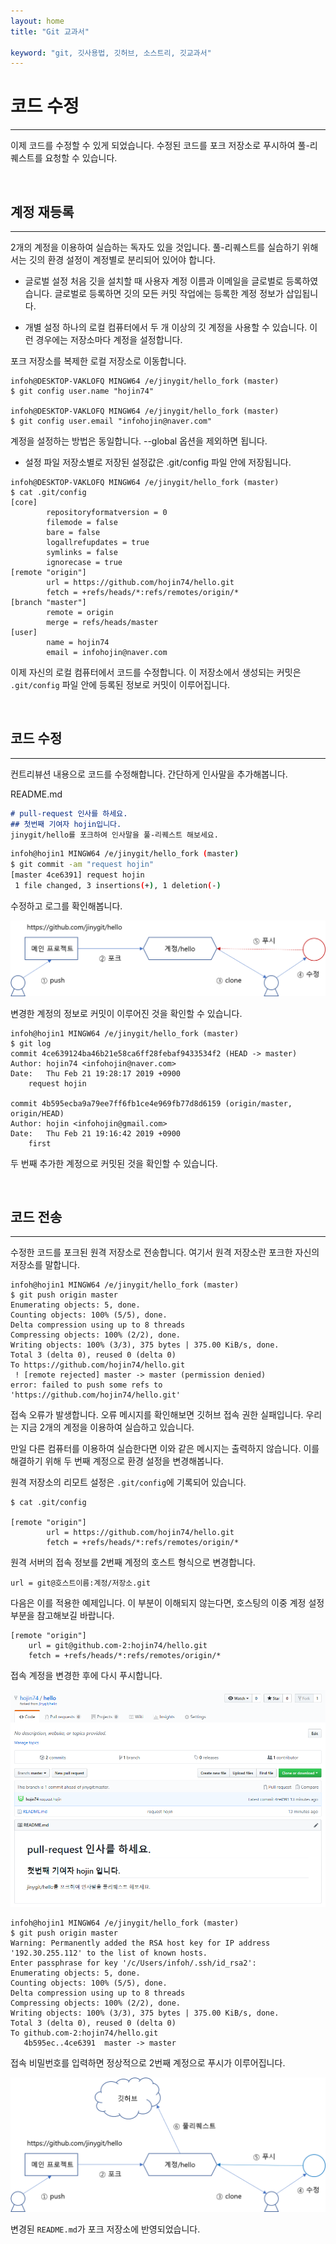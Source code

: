 ```yaml
---
layout: home
title: "Git 교과서"

keyword: "git, 깃사용법, 깃허브, 소스트리, 깃교과서"
---
```

# 코드 수정
<hr>

이제 코드를 수정할 수 있게 되었습니다. 
수정된 코드를 포크 저장소로 푸시하여 풀-리퀘스트를 요청할 수 있습니다.

<br>

## 계정 재등록
<hr>

2개의 계정을 이용하여 실습하는 독자도 있을 것입니다. 
풀-리퀘스트를 실습하기 위해서는 깃의 환경 설정이 계정별로 분리되어 있어야 합니다.

* 글로벌 설정
처음 깃을 설치할 때 사용자 계정 이름과 이메일을 글로벌로 등록하였습니다. 
글로벌로 등록하면 깃의 모든 커밋 작업에는 등록한 계정 정보가 삽입됩니다.

* 개별 설정
하나의 로컬 컴퓨터에서 두 개 이상의 깃 계정을 사용할 수 있습니다. 
이런 경우에는 저장소마다 계정을 설정합니다. 

포크 저장소를 복제한 로컬 저장소로 이동합니다.

```
infoh@DESKTOP-VAKLOFQ MINGW64 /e/jinygit/hello_fork (master)
$ git config user.name "hojin74"

infoh@DESKTOP-VAKLOFQ MINGW64 /e/jinygit/hello_fork (master)
$ git config user.email "infohojin@naver.com"
```

계정을 설정하는 방법은 동일합니다. --global 옵션을 제외하면 됩니다. 

* 설정 파일
저장소별로 저장된 설정값은 .git/config 파일 안에 저장됩니다.

```
infoh@DESKTOP-VAKLOFQ MINGW64 /e/jinygit/hello_fork (master)
$ cat .git/config
[core]
        repositoryformatversion = 0
        filemode = false
        bare = false
        logallrefupdates = true
        symlinks = false
        ignorecase = true
[remote "origin"]
        url = https://github.com/hojin74/hello.git
        fetch = +refs/heads/*:refs/remotes/origin/*
[branch "master"]
        remote = origin
        merge = refs/heads/master
[user]
        name = hojin74
        email = infohojin@naver.com
```

이제 자신의 로컬 컴퓨터에서 코드를 수정합니다. 
이 저장소에서 생성되는 커밋은 `.git/config` 파일 안에 등록된 정보로 커밋이 이루어집니다.

<br>

## 코드 수정
<hr>
컨트리뷰션 내용으로 코드를 수정해합니다. 간단하게 인사말을 추가해봅니다.

README.md
```md
# pull-request 인사를 하세요.
## 첫번째 기여자 hojin입니다.
jinygit/hello를 포크하여 인사말을 풀-리퀘스트 해보세요.
```

```bash
infoh@hojin1 MINGW64 /e/jinygit/hello_fork (master)
$ git commit -am "request hojin"
[master 4ce6391] request hojin
 1 file changed, 3 insertions(+), 1 deletion(-)
```
수정하고 로그를 확인해봅니다. 

![풀리퀘스트](./img/image012.png)  

변경한 계정의 정보로 커밋이 이루어진 것을 확인할 수 있습니다.

```
infoh@hojin1 MINGW64 /e/jinygit/hello_fork (master)
$ git log
commit 4ce639124ba46b21e58ca6ff28febaf9433534f2 (HEAD -> master)
Author: hojin74 <infohojin@naver.com>
Date:   Thu Feb 21 19:28:17 2019 +0900
    request hojin

commit 4b595ecba9a79ee7ff6fb1ce4e969fb77d8d6159 (origin/master, origin/HEAD)
Author: hojin <infohojin@gmail.com>
Date:   Thu Feb 21 19:16:42 2019 +0900
    first
```

두 번째 추가한 계정으로 커밋된 것을 확인할 수 있습니다.

<br>

## 코드 전송
<hr>
수정한 코드를 포크된 원격 저장소로 전송합니다. 여기서 원격 저장소란 포크한 자신의 저장소를 말합니다.

```
infoh@hojin1 MINGW64 /e/jinygit/hello_fork (master)
$ git push origin master
Enumerating objects: 5, done.
Counting objects: 100% (5/5), done.
Delta compression using up to 8 threads
Compressing objects: 100% (2/2), done.
Writing objects: 100% (3/3), 375 bytes | 375.00 KiB/s, done.
Total 3 (delta 0), reused 0 (delta 0)
To https://github.com/hojin74/hello.git
 ! [remote rejected] master -> master (permission denied)
error: failed to push some refs to 'https://github.com/hojin74/hello.git'
```

접속 오류가 발생합니다. 
오류 메시지를 확인해보면 깃허브 접속 권한 실패입니다. 
우리는 지금 2개의 계정을 이용하여 실습하고 있습니다. 

만일 다른 컴퓨터를 이용하여 실습한다면 이와 같은 메시지는 출력하지 않습니다. 
이를 해결하기 위해 두 번째 계정으로 환경 설정을 변경해봅니다.

원격 저장소의 리모트 설정은 `.git/config`에 기록되어 있습니다.

```
$ cat .git/config

[remote "origin"]
        url = https://github.com/hojin74/hello.git
        fetch = +refs/heads/*:refs/remotes/origin/*
```

원격 서버의 접속 정보를 2번째 계정의 호스트 형식으로 변경합니다.

```
url = git@호스트이름:계정/저장소.git
```

다음은 이를 적용한 예제입니다. 이 부분이 이해되지 않는다면, 호스팅의 이중 계정 설정 부분을 참고해보길 바랍니다.

```
[remote "origin"]
    url = git@github.com-2:hojin74/hello.git
    fetch = +refs/heads/*:refs/remotes/origin/*
```

접속 계정을 변경한 후에 다시 푸시합니다.

![풀리퀘스트](./img/image013.png)   

```
infoh@hojin1 MINGW64 /e/jinygit/hello_fork (master)
$ git push origin master
Warning: Permanently added the RSA host key for IP address '192.30.255.112' to the list of known hosts.
Enter passphrase for key '/c/Users/infoh/.ssh/id_rsa2':
Enumerating objects: 5, done.
Counting objects: 100% (5/5), done.
Delta compression using up to 8 threads
Compressing objects: 100% (2/2), done.
Writing objects: 100% (3/3), 375 bytes | 375.00 KiB/s, done.
Total 3 (delta 0), reused 0 (delta 0)
To github.com-2:hojin74/hello.git
   4b595ec..4ce6391  master -> master
```

접속 비밀번호를 입력하면 정상적으로 2번째 계정으로 푸시가 이루어집니다.

![풀리퀘스트](./img/image014.png)   

변경된 `README.md`가 포크 저장소에 반영되었습니다.